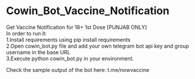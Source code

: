 # Cowin_Bot_Vaccine_Notification
Get Vaccine Notification for 18+ 1st Dose [PUNJAB ONLY]<br>
In order to run it: <br>
1.Install requirements using pip install requirements<br>
2.Open cowin_bot.py file and add your own telegram bot api key and group username in the base URL<br>
3.Execute python cowin_bot.py in your environment.<br>

Check the sample output of the bot here: t.me/nowvaccine
